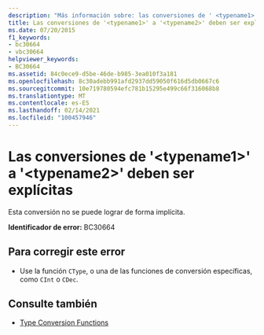 ```yaml
---
description: "Más información sobre: las conversiones de ' <typename1> ' a ' <typename2> ' deben ser explícitas"
title: Las conversiones de '<typename1>' a '<typename2>' deben ser explícitas
ms.date: 07/20/2015
f1_keywords:
- bc30664
- vbc30664
helpviewer_keywords:
- BC30664
ms.assetid: 84c0ece9-d5be-46de-b985-3ea010f3a181
ms.openlocfilehash: 8c30adebb991afd2937dd59050f616d5db0667c6
ms.sourcegitcommit: 10e719780594efc781b15295e499c66f316068b8
ms.translationtype: MT
ms.contentlocale: es-ES
ms.lasthandoff: 02/14/2021
ms.locfileid: "100457946"
---
```

# <a name="conversions-from-typename1-to-typename2-must-be-explicit"></a>Las conversiones de '\<typename1>' a '\<typename2>' deben ser explícitas

Esta conversión no se puede lograr de forma implícita.  
  
 **Identificador de error:** BC30664  
  
## <a name="to-correct-this-error"></a>Para corregir este error  
  
- Use la función `CType`, o una de las funciones de conversión específicas, como `CInt` o `CDec`.  
  
## <a name="see-also"></a>Consulte también

- [Type Conversion Functions](../language-reference/functions/type-conversion-functions.md)
